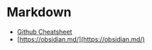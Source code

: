 # Markdown

* [Github Cheatsheet](https://github.com/adam-p/markdown-here/wiki/Markdown-Cheatsheet)
* [https://obsidian.md/](https://obsidian.md/)

